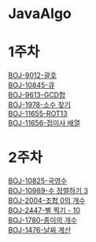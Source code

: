 # JavaAlgo

# 1주차
[BOJ-9012-괄호](https://www.acmicpc.net/problem/9012)<br>
[BOJ-10845-큐](https://www.acmicpc.net/problem/10845)<br>
[BOJ-9613-GCD합](https://www.acmicpc.net/problem/9613)<br>
[BOJ-1978-소수 찾기](https://www.acmicpc.net/problem/1978)<br>
[BOJ-11655-ROT13](https://www.acmicpc.net/problem/11655)<br>
[BOJ-11656-접미사 배열](https://www.acmicpc.net/problem/11656)<br>
# 2주차
[BOJ-10825-국영수](https://www.acmicpc.net/problem/10825)<br>
[BOJ-10989-수 정렬하기 3](https://www.acmicpc.net/problem/10989)<br>
[BOJ-2004-조합 0의 개수](https://www.acmicpc.net/problem/2004)<br>
[BOJ-2447-별 찍기 - 10](https://www.acmicpc.net/problem/2447)<br>
[BOJ-1780-종이의 개수](https://www.acmicpc.net/problem/1780)<br>
[BOJ-1476-날짜 계산](https://www.acmicpc.net/problem/1476)<br>
